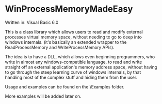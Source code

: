 # WinProcessMemoryMadeEasy
Written in: Visual Basic 6.0

This is a class library which allows users to read and modify external processes virtual memory space, without needing to go to deep into
windows internals. (it's basically an extended wrapper to the ReadProcessMemory and WriteProcessMemory APIs).

The idea is to have a DLL, which allows even beginning programmers, who write in almost any windows-compatible language, to read and write straight off an external application's memory address space,
without having to go through the steep learning curve of windows internals, by that handling most of the complex stuff and hiding them from the user.

Usage and examples can be found on the \Examples folder.

More examples will be added later on.
